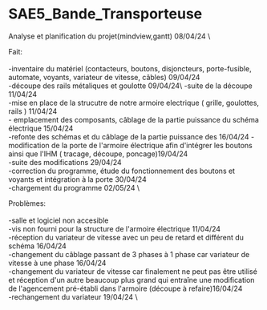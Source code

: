 # SAE5_Bande_Transporteuse

Analyse et planification du projet(mindview,gantt) 08/04/24 \


Fait:\
\
      -inventaire du matériel (contacteurs, boutons, disjoncteurs, porte-fusible, automate, voyants, variateur de vitesse, câbles) 09/04/24\
      -découpe des rails métaliques et goulotte 09/04/24\ 
      -suite de la découpe 11/04/24\
      -mise en place de la strucutre de notre armoire electrique ( grille, goulottes, rails ) 11/04/24\
      - emplacement des composants, câblage de la partie puissance du schéma électrique 15/04/24\
      -refonte des schémas et du câblage de la partie puissance des 16/04/24
      -modification de la porte de l'armoire électrique afin d'intégrer les boutons ainsi que l'IHM ( tracage, découpe, poncage)19/04/24\
      -suite des modifications 29/04/24\
      -correction du programme, étude du fonctionnement des boutons et voyants et intégration à la porte 30/04/24 \
      -chargement du programme 02/05/24 \

Problèmes:\
\
          -salle et logiciel non accesible\
          -vis non fourni pour la structure de l'armoire électrique 11/04/24\
          -réception du variateur de vitesse  avec un peu de retard et différent du schéma 16/04/24\
          -changement du câblage passant de 3 phases à 1 phase car variateur de vitesse à une phase 16/04/24\
          -changement du variateur de vitesse car finalement ne peut pas être utilisé et réception d'un autre beaucoup plus grand qui entraîne une modification de l'agencement pré-établi dans l'armoire (découpe à refaire)16/04/24 \
          -rechangement du variateur 19/04/24 \
          
